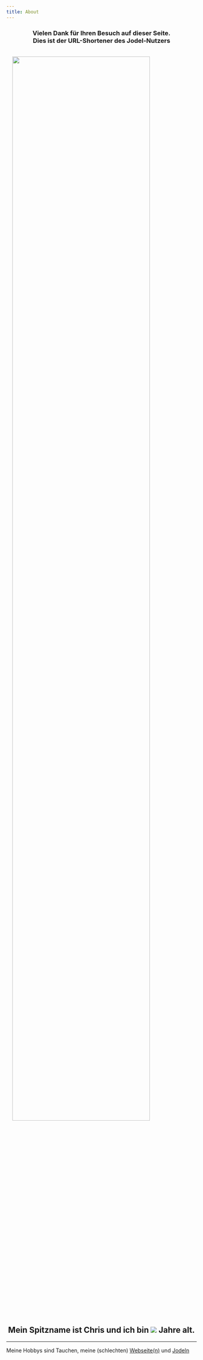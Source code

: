 ```yaml
---
title: About
---
```

<h3 style="text-align:center;">Vielen Dank für Ihren Besuch auf dieser Seite. <br> Dies ist der URL-Shortener des Jodel-Nutzers</h3>
<p><img src="https://github.com/C84fh.png" alt="" style="padding:16px; width:85%; height:85%; align-items: center;" /></p>
<h2 style="text-align:center;">Mein Spitzname ist Chris und ich bin <img src="https://2.c84fh.cf/svgimg/img.php"> Jahre alt.</h2>

<hr/>

<p>Meine Hobbys sind Tauchen, meine (schlechten) <a href="https://2.c84fh.cf/websites">Webseite(n)</a> und <a href="https://2.c84fh.cf/jodel">Jodeln</a></p>
